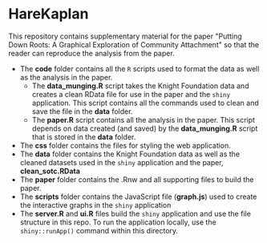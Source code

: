HareKaplan
==========

This repository contains supplementary material for the paper "Putting Down Roots: A Graphical Exploration of Community Attachment" so that the reader can reproduce the analysis from the paper.

* The **code** folder contains all the `R` scripts used to format the data as well as the analysis in the paper.
    * The **data_munging.R** script takes the Knight Foundation data and creates a clean RData file for use in the paper and the `shiny` application. This script contains all the commands used to clean and save the file in the **data** folder.
    * The **paper.R** script contains all the analysis in the paper. This script depends on data created (and saved) by the **data_munging.R** script that is stored in the **data** folder.
* The **css** folder contains the files for styling the web application.
* The **data** folder contains the Knight Foundation data as well as the cleaned datasets used in the `shiny` application and the paper, **clean_sotc.RData**
* The **paper** folder contains the .Rnw and all supporting files to build the paper.
* The **scripts** folder contains the JavaScript file (**graph.js**) used to create the interactive graphs in the `shiny` application
* The **server.R** and **ui.R** files build the `shiny` application and use the file structure in this repo. To run the application locally, use the `shiny::runApp()` command within this directory.
